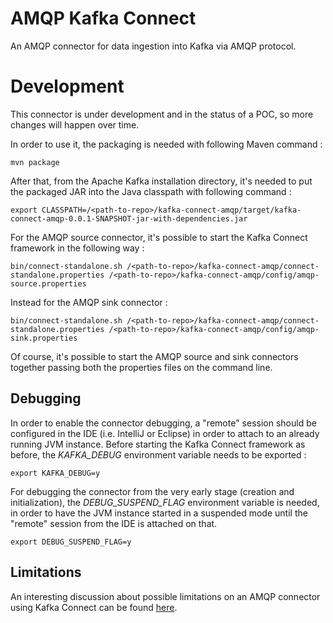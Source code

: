 # AMQP Kafka Connect

An AMQP connector for data ingestion into Kafka via AMQP protocol.

# Development

This connector is under development and in the status of a POC, so more changes will happen over time.

In order to use it, the packaging is needed with following Maven command :

    mvn package

After that, from the Apache Kafka installation directory, it's needed to put the packaged JAR into the Java classpath with
following command :

    export CLASSPATH=/<path-to-repo>/kafka-connect-amqp/target/kafka-connect-amqp-0.0.1-SNAPSHOT-jar-with-dependencies.jar

For the AMQP source connector, it's possible to start the Kafka Connect framework in the following way :

    bin/connect-standalone.sh /<path-to-repo>/kafka-connect-amqp/connect-standalone.properties /<path-to-repo>/kafka-connect-amqp/config/amqp-source.properties

Instead for the AMQP sink connector :

    bin/connect-standalone.sh /<path-to-repo>/kafka-connect-amqp/connect-standalone.properties /<path-to-repo>/kafka-connect-amqp/config/amqp-sink.properties

Of course, it's possible to start the AMQP source and sink connectors together passing both the properties files on the command line.

## Debugging

In order to enable the connector debugging, a "remote" session should be configured in the IDE (i.e. IntelliJ or Eclipse) in order to attach
to an already running JVM instance.
Before starting the Kafka Connect framework as before, the _KAFKA_DEBUG_ environment variable needs to be exported :

    export KAFKA_DEBUG=y

For debugging the connector from the very early stage (creation and initialization), the _DEBUG_SUSPEND_FLAG_ environment variable is
needed, in order to have the JVM instance started in a suspended mode until the "remote" session from the IDE is attached on that.

    export DEBUG_SUSPEND_FLAG=y

## Limitations

An interesting discussion about possible limitations on an AMQP connector using Kafka Connect can be found [here](http://grokbase.com/t/kafka/users/163zqahn1d/about-amqp-connector-and-kafka-connect-framework).